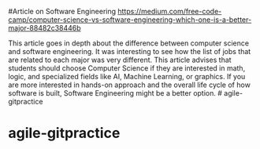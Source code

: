 #Article on Software Engineering 
https://medium.com/free-code-camp/computer-science-vs-software-engineering-which-one-is-a-better-major-88482c38446b


This article goes in depth about the difference between computer science and software engineering. It was interesting to see how the list of jobs that are related to each major was very different. This article advises that students should choose Computer Science if they are interested in math, logic, and specialized fields like AI, Machine Learning, or graphics. If you are more interested in hands-on approach and the overall life cycle of how software is built, Software Engineering might be a better option. # agile-gitpractice
# agile-gitpractice
